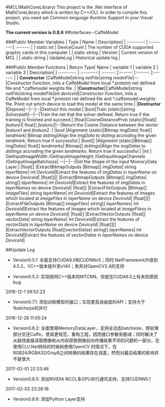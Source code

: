 #MCL(MathCoreLibrary)
This project is the .Net interface of MathCoreLibrary which is written by C++/CLI. In order to compile this project, you need set *Common language Runtime Support* in your Visual Studio.

**The current version is 0.8.6**
##Interfaces--CaffeModel

###Public Member Variables
| Type |   Name |   Description|
| :--------: | :--------:| :------: |
| static int |   DeviceCount |  The number of CUDA supported graphic cards in this computer |
| static string | Version |  Current version of MCL |
| static string | UpdateLog |  Historical update log |

###Public Member Functions
| Return Type|   Name | variable 1 | variable 2 | variable 3 |  Description|
| :--------: | :--------:| :------: |:------: |:------: |:------: |
| **Constructor** |CaffeModel|string *netFile*|string *modelFile*|--|*Constructor Function*, inits a CaffeModel from local \*.prototxt net defined file and \*.caffemodel weights file. |
|**Constructor**|CaffeModel|string *netFile*|string *modelFile*|int *deviceId*|*Constructor Function*, inits a CaffeModel from local \*.prototxt net defined file and \*.caffemodel weights file. Point out which device to load this model at the same time.|
|**Destructor** |Dispose|--|--|--|Destruct this model.|
|bool|Train (static)|string *Solverpath*|--|--|Train the net that the solver defined. Return true if the training is finished and succeed.|
|float|CosineDistanceProb (static)|float[] *feature1*| float[] *feature2*|--|Return the Cosine Distance between the vector *feature1* and *feature2*. |
|bool |Alignment (static)|Bitmap *imgData*| float[] *landmark*| Bitmap *dstImg*|Align the *imgData* to *dstImg* accroding the given *landmark*. Return true if successful.|
|bool[] |Alignment (static)|Bitmap[] *imgDatas*| float[] *landmarks*| Bitmap[] *dstImgs*|Align the *imgDatas* to *dstImgs* accroding the given *landmarks*. Return true if successful.|
|int | GetInputImageWidth /GetInputImageHeight /GetInputImageChannels /GetInputImageBatchsize| --|--|--|Get the Shape of the input MomoryData Layer.|
|float[] |ExtractBitmapOutputs |Bitmap[] *imgDatas*| string *layerName*| int *DeviceId*|Extract the features of *imgDatas* in *layerName* on device *DeviceId*|
|float[][] |ExtractBitmapOutputs |Bitmap[] *imgDatas*| string[] *layerNames*| int *DeviceId*|Extract the features of *imgDatas* in *layerNames* on device *DeviceId*|
|float[] |ExtractFileOutputs |Bitmap[] *imageFiles*| string *layerName*| int *DeviceId*|Extract the features of Images which located at *imageFiles* in *layerName* on device *DeviceId*|
|float[][] |ExtractFileOutputs |Bitmap[] *imageFiles*| string[] *layerNames*| int *DeviceId*|Extract the features of Images which located at *imageFiless* in *layerName* on device *DeviceId*|
|float[] |ExtractVectorOutputs |float[] *vectorData*| string *layerName*| int *DeviceId*|Extract the features of *vectorData* in *layerName* on device *DeviceId*|
|float[][] |ExtractVectorOutputs |float[]*vectorDatas*| string[] *layerNames*| int *DeviceId*|Extract the features of *vectorDatas* in *layerNames* on device *DeviceId*|

##Update Log

- Version0.5.1: 全面支持CUDA8.0和CUDNNv5；同时.NetFramework升级到4.5.2，VC++版本提升至v140；舍弃对OpenCV2.4的支持

- Version0.5.2: 实现弱鸡C++版本的MTCNN，但是在CUDA8.0上有未知原因bug

2016-12-1 09:52:23
- Version0.7.1: 添加训练模型的接口；实现更高自由度的API；支持大于1batchsize的并行

2016-12-28 11:05:24
- Version0.8.2: 全面使用MemoryDataLayer，支持全动态batchsize，预处理部分交还Caffe，使其更规范，重构工程，因而接口参数有删减；同时解决了从路径直接读取图像和从内存获取图像前向传播结果不同的问题的一部分，在使用CLI/.Net转码的时候和使用OpenCV 的情况下，在RGB24/RGBA32/Gray8之间转换的结果存在误差，然而对最后结果的影响并不是很大

2017-02-01 22:33:46
- Version0.8.5: 添加NVIDIA NCCL多GPU并行通讯支持，支持CUDNN5.1

2017-02-03 23:26:18
- Version0.8.6: 添加Python Layer支持